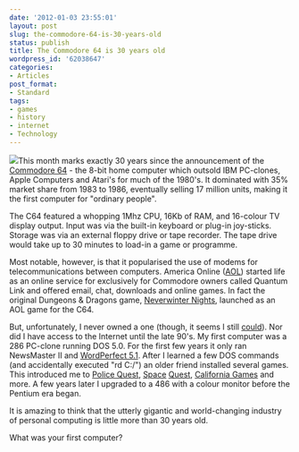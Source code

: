 ```yaml
---
date: '2012-01-03 23:55:01'
layout: post
slug: the-commodore-64-is-30-years-old
status: publish
title: The Commodore 64 is 30 years old
wordpress_id: '62038647'
categories:
- Articles
post_format:
- Standard
tags:
- games
- history
- internet
- Technology
---
```


[![](http://timkeller.me/wp-content/uploads/2012/01/640px-Commodore-64-Computer.png)](http://timkeller.me/wp-content/uploads/2012/01/640px-Commodore-64-Computer.png)This month marks exactly 30 years since the announcement of the [Commodore 64](http://en.wikipedia.org/wiki/Commodore_64) - the 8-bit home computer which outsold IBM PC-clones, Apple Computers and Atari's for much of the 1980's. It dominated with 35% market share from 1983 to 1986, eventually selling 17 million units, making it the first computer for "ordinary people".

The C64 featured a whopping 1Mhz CPU, 16Kb of RAM, and 16-colour TV display output. Input was via the built-in keyboard or plug-in joy-sticks. Storage was via an external floppy drive or tape recorder. The tape drive would take up to 30 minutes to load-in a game or programme.

Most notable, however, is that it popularised the use of modems for telecommunications between computers. America Online ([AOL](http://en.wikipedia.org/wiki/America_Online)) started life as an online service for exclusively for Commodore owners called Quantum Link and offered email, chat, downloads and online games. In fact the original Dungeons & Dragons game, [Neverwinter Nights](http://en.wikipedia.org/wiki/Neverwinter_Nights_(AOL_game)), launched as an AOL game for the C64.

But, unfortunately, I never owned a one (though, it seems I still [could](http://www.commodoreusa.net/CUSA_C64.aspx)). Nor did I have access to the Internet until the late 90's. My first computer was a 286 PC-clone running DOS 5.0. For the first few years it only ran NewsMaster II and [WordPerfect 5.1](http://en.wikipedia.org/wiki/File:Wordperfect-5.1-dos.png). After I learned a few DOS commands (and accidentally executed "rd C:/") an older friend installed several games. This introduced me to [Police Quest](http://en.wikipedia.org/wiki/Police_Quest:_In_Pursuit_of_the_Death_Angel), [Space](http://en.wikipedia.org/wiki/Space_Quest:_The_Sarien_Encounter) [Quest](http://en.wikipedia.org/wiki/Space_Quest_II:_Vohaul%27s_Revenge), [California Games](http://en.wikipedia.org/wiki/California_games) and more. A few years later I upgraded to a 486 with a colour monitor before the Pentium era began.

It is amazing to think that the utterly gigantic and world-changing industry of personal computing is little more than 30 years old.

What was your first computer?
